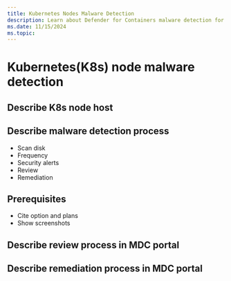 ```yaml
---
title: Kubernetes Nodes Malware Detection
description: Learn about Defender for Containers malware detection for Kubernetes nodes.
ms.date: 11/15/2024
ms.topic: 
---
```


# Kubernetes(K8s) node malware detection

## Describe K8s node host

## Describe malware detection process
- Scan disk
- Frequency
- Security alerts
- Review
- Remediation

## Prerequisites
- Cite option and plans
- Show screenshots

## Describe review process in MDC portal

## Describe remediation process in MDC portal
